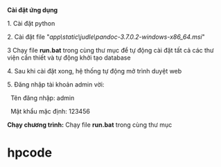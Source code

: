 **Cài đặt ứng dụng**

1\. Cài đặt python

2\. Cài đặt file "*app\\static\\judle\\pandoc-3.7.0.2-windows-x86\_64.msi*"

3 Chạy file **run.bat** trong cùng thư mục để tự động cài đặt tất cả các thư viện cần thiết và tự động khởi tạo database

4\. Sau khi cài đặt xong, hệ thống tự động mở trình duyệt web

5\. Đăng nhập tài khoản admin vời:

&nbsp;		Tên đăng nhập: admin

&nbsp;		Mật khẩu mặc định: 123456



**Chạy chương trình:** Chạy file **run.bat** trong cùng thư mục



# hpcode
